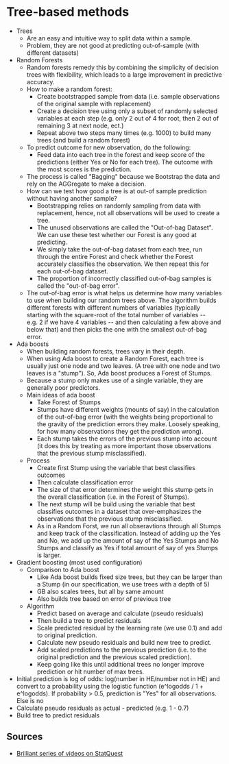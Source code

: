# Tree-based methods



-   Trees
    -   Are an easy and intuitive way to split data within a sample. 
    -   Problem, they are not good at predicting out-of-sample (with different datasets)  
-   Random Forests 
    -   Random forests remedy this by combining the simplicity of decision trees with flexibility, which leads to a large improvement in predictive accuracy. 
    -   How to make a random forest: 
        -   Create bootstrapped sample from data (i.e. sample observations of the original sample with replacement) 
        -   Create a decision tree using only a subset of randomly selected variables at each step (e.g. only 2 out of 4 for root, then 2 out of remaining 3 at next node, ect.) 
        -   Repeat above two steps many times (e.g. 1000) to build many trees (and build a random forest) 
    -   To predict outcome for new observation, do the following: 
        -   Feed data into each tree in the forest and keep score of the predictions (either Yes or No for each tree). The outcome with the most scores is the prediction. 
    -   The process is called "Bagging" because we Bootstrap the data and rely on the AGGregate to make a decision. 
    -   How can we test how good a tree is at out-of sample prediction without having another sample? 
        -   Bootstrapping relies on randomly sampling from data with replacement, hence, not all observations will be used to create a tree. 
        -   The unused observations are called the "Out-of-bag Dataset". We can use these test whether our Forest is any good at predicting. 
        -   We simply take the out-of-bag dataset from each tree, run through the entire Forest and check whether the Forest accurately classifies the observation. We then repeat this for each out-of-bag dataset. 
        -   The proportion of incorrectly classified out-of-bag samples is called the "out-of-bag error". 
    -   The out-of-bag error is what helps us determine how many variables to use when building our random trees above. The algorithm builds different forests with different numbers of variables (typically starting with the square-root of the total number of variables -- e.g. 2 if we have 4 variables -- and then calculating a few above and below that) and then picks the one with the smallest out-of-bag error.  
-   Ada boosts 
    -   When building random forests, trees vary in their depth. 
    -   When using Ada boost to create a Random Forest, each tree is usually just one node and two leaves. (A tree with one node and two leaves is a "stump"). So, Ada boost produces a Forest of Stumps. 
    -   Because a stump only makes use of a single variable, they are generally poor predictors. 
    -   Main ideas of ada boost 
        -   Take Forest of Stumps 
        -   Stumps have different weights (mounts of say) in the calculation of the out-of-bag error (with the weights being proportional to the gravity of the prediction errors they make. Loosely speaking, for how many observations they get the prediction wrong).  
        -   Each stump takes the errors of the previous stump into account (it does this by treating as more important those observations that the previous stump misclassified).  
    -   Process 
        -   Create first Stump using the variable that best classifies outcomes 
        -   Then calculate classification error 
        -   The size of that error determines the weight this stump gets in the overall classification (i.e. in the Forest of Stumps). 
        -   The next stump will be build using the variable that best classifies outcomes in a dataset that over-emphasizes the observations that the previous stump misclassified. 
        -   As in a Random Forst, we run all obseravtions through all Stumps and keep track of the classification. Instead of adding up the Yes and No, we add up the amount of say of the Yes Stumps and No Stumps and classify as Yes if total amount of say of yes Stumps is larger. 
-   Gradient boosting (most used configuration) 
    -   Comparison to Ada boost 
        -   Like Ada boost builds fixed size trees, but they can be larger than a Stump (in our specification, we use trees with a depth of 5) 
        -   GB also scales trees, but all by same amount 
        -   Also builds tree based on error of previous tree 
    -   Algorithm 
        -   Predict based on average and calculate (pseudo residuals) 
        -   Then build a tree to predict residuals 
        -   Scale predicted residual by the learning rate (we use 0.1) and add to original prediction. 
        -   Calculate new pseudo residuals and build new tree to predict. 
        -   Add scaled predictions to the previous prediction (i.e. to the original prediction and the previous scaled prediction). 
        -   Keep going like this until additional trees no longer improve prediction or hit number of max trees. 
-   Initial prediction is log of odds: log(number in HE/number not in HE) and convert to a probability using the logistic function (e^logodds / 1 + e^logodds). If probability \> 0.5, prediction is "Yes" for all observations. Else is no 
-   Calculate pseudo residuals as actual - predicted (e.g. 1 - 0.7) 
-   Build tree to predict residuals

## Sources

-   [Brilliant series of videos on StatQuest](https://www.youtube.com/c/joshstarmer)

